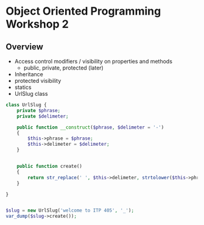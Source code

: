 Object Oriented Programming Workshop 2
====

## Overview

* Access control modifiers / visibility on properties and methods
	* public, private, protected (later)
* Inheritance
* protected visibility
* statics
* UrlSlug class

```php
class UrlSlug {
	private $phrase;
	private $delimeter;

	public function __construct($phrase, $delimeter = '-')
	{
		$this->phrase = $phrase;
		$this->delimeter = $delimeter;
	}


	public function create()
	{
		return str_replace(' ', $this->delimeter, strtolower($this->phrase));
	}

}


$slug = new UrlSlug('welcome to ITP 405', '_');
var_dump($slug->create());
```